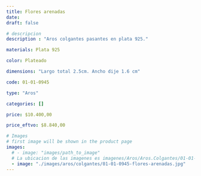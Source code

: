 ```yaml
---
title: Flores arenadas
date: 
draft: false

# descripcion
description : "Aros colgantes pasantes en plata 925."

materials: Plata 925

color: Plateado

dimensions: "Largo total 2.5cm. Ancho dije 1.6 cm"

code: 01-01-0945

type: "Aros"

categories: []

price: $10.400,00

price_eftvo: $8.840,00

# Images
# first image will be shown in the product page
images:
  # - image: "images/path_to_image"
  # La ubicacion de las imagenes es imagenes/Aros/Aros.Colgantes/01-01-0945-flores-arenadas
  - image: "./images/aros/colgantes/01-01-0945-flores-arenadas.jpg"
---
```

